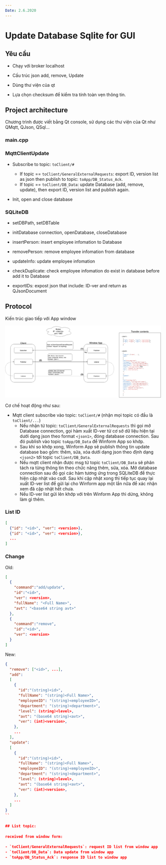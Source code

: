 ```yaml
---
Date: 2.6.2020
---
```


# Update Database Sqlite for GUI

## Yêu cầu

- Chạy với broker localhost
- Cấu trúc json add, remove, Update
- Dùng thư viện của qt

- Lựa chọn checksum để kiểm tra tính toàn vẹn thông tin.

## Project architecture

Chương trình được viết bằng Qt console, sử dụng các thư viện của Qt như QMqtt, QJson, QSql...


### main.cpp

### MqttClientUpdate

- Subscribe to topic: `toClient/#`
  - If topic == `toClient/GeneralExternalRequests`: export ID, version list as json then publish to topic: `toApp/DB_Status_Ack`.
  - If topic == `toClient/DB_Data`: update Database (add, remove, update), then export ID, version list and publish again.

- Init, open and close database

### SQLiteDB

- setDBPath, setDBTable
- initDatabase connection, openDatabase, closeDatabase
- insertPerson: insert employee infomation to Database
- removePerson: remove employee infomation from database
- updateInfo: update employee infomation
- checkDuplicate: check employee infomation do exist in database before add it to Database

- exportIDs: expost json that include: ID-ver and return as QJsonDocument


## Protocol

Kiến trúc giao tiếp với App window

![Protocol](Winform_MQTTProtocol-Winform-vs-clientUpdateDB.png)

Cơ chế hoạt động như sau:

- Mqtt client subscribe vào topic: `toClient/#` (nhận mọi topic có đầu là `toClient/...`)
  - Nếu nhận từ topic: `toClient/GeneralExternalRequests` thì gọi mở Database connection, gọi hàm xuất ID-ver từ cơ sở dữ liệu hiện tại dưới dạng json theo format `<json1>`, đóng database connection. Sau đó publish vào topic `toApp/DB_Data` để Winform App so khớp.
  - Sau khi so khớp xong, Winform App sẽ publish thông tin update database bao gồm: thêm, sửa, xóa dưới dạng json theo định dạng `<json2>` tới topic `toClient/DB_Data`.
  - Nếu mqtt client nhận được msg từ topic `toClient/DB_Data` sẽ phân tách ra từng thông tin theo chức năng thêm, sửa, xóa. Mở database connection sau đó gọi các hàm tương ứng trong SQLiteDB để thực hiện cập nhật vào csdl. Sau khi cập nhật xong thì tiếp tục quay lại xuất ID-ver list để gửi lại cho Winform app một lần nữa để xác nhận xem đã cập nhật hết chưa.
  - Nếu ID-ver list gửi lên khớp với trên Winform App thì dừng, không làm gì thêm.

### List ID

```json
[
  {"id": "<id>", "ver": <version>},
  {"id": "<id>", "ver": <version>},
  ...
]
```

### Change

Old:

```json
[
  {
    "command":"add/update",
    "id":"<id>",
    "ver": <version>,
    "fullName": "<Full Name>",
    "avt": "<base64 string avt>"
  },
  {
    "command":"remove",
    "id":"<id>",
    "ver": <version>
  }
]
```

New:

```json
{
  "remove": ["<id>", ...],
  "add":
  [
    {
      "id":"(string)<id>",
      "fullName": "(string)<Full Name>",
      "employeeID": "(string)<employeeID>",
      "department": "(string)<department>",
      "level": (string)<level>,
      "avt": "(base64 string)<avt>",
      "ver": (int)<version>,
    },
    ...
  ],
  "update":
  [
    {
      "id":"(string)<id>",
      "fullName": "(string)<Full Name>",
      "employeeID": "(string)<employeeID>",
      "department": "(string)<department>",
      "level": (string)<level>,
      "avt": "(base64 string)<avt>",
      "ver": (int)<version>,
    },
    ...
  ]
}
``

## List topic:

received from window form:

- `toClient/GeneralExternalRequests`: request ID list from window app
- `toClient/DB_Data`: Data update from window app
- `toApp/DB_Status_Ack`: response ID list to window app
